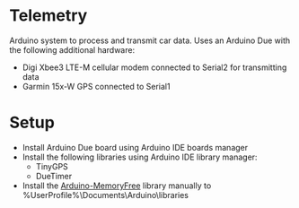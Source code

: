# Telemetry
Arduino system to process and transmit car data. Uses an Arduino Due with the following additional hardware:
* Digi Xbee3 LTE-M cellular modem connected to Serial2 for transmitting data
* Garmin 15x-W GPS connected to Serial1

# Setup
* Install Arduino Due board using Arduino IDE boards manager
* Install the following libraries using Arduino IDE library manager:
	* TinyGPS
	* DueTimer
* Install the [Arduino-MemoryFree](https://github.com/mpflaga/Arduino-MemoryFree) library manually to %UserProfile%\Documents\Arduino\libraries
